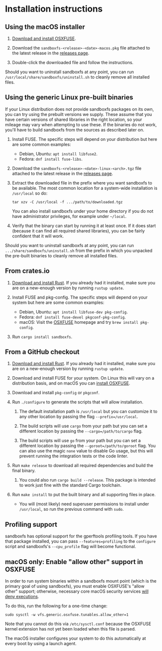 # Installation instructions

## Using the macOS installer

1.  [Download and install OSXFUSE](https://osxfuse.github.io/).

1.  Download the `sandboxfs-<release>-<date>-macos.pkg` file attached to the
    latest release in the
    [releases page](https://github.com/bazelbuild/sandboxfs/releases).

1.  Double-click the downloaded file and follow the instructions.

Should you want to uninstall sandboxfs at any point, you can run
`/usr/local/share/sandboxfs/uninstall.sh` to cleanly remove all installed
files.

## Using the generic Linux pre-built binaries

If your Linux distribution does not provide sandboxfs packages on its own,
you can try using the prebuilt versions we supply.  These assume that you
have certain versions of shared libraries in the right location, so your
mileage may vary when attempting to use these.  If the binaries do not
work, you'll have to build sandboxfs from the sources as described later on.

1.  Install FUSE.  The specific steps will depend on your distribution but
    here are some common examples:

    *   Debian, Ubuntu: `apt install libfuse2`.
    *   Fedora: `dnf install fuse-libs`.

1.  Download the `sandboxfs-<release>-<date>-linux-<arch>.tgz` file attached
    to the latest release in the
    [releases page](https://github.com/bazelbuild/sandboxfs/releases).

1.  Extract the downloaded file in the prefix where you want sandboxfs to
    be available.  The most common location for a system-wide installation
    is `/usr/local` so do:

    ```
    tar xzv -C /usr/local -f .../path/to/downloaded.tgz
    ```

    You can also install sandboxfs under your home directory if you do not
    have administrator privileges, for example under `~/local`.

1.  Verify that the binary can start by running it at least once.  If it
    does start (because it can find all required shared libraries), you can
    be fairly confident that it will work.

Should you want to uninstall sandboxfs at any point, you can run
`.../share/sandboxfs/uninstall.sh` from the prefix in which you unpacked the
pre-built binaries to cleanly remove all installed files.

## From crates.io

1.  [Download and install Rust](https://www.rust-lang.org/).  If you already
    had it installed, make sure you are on a new-enough version by running
    `rustup update`.

1.  Install FUSE and pkg-config.  The specific steps will depend on your
    system but here are some common examples:

    *   Debian, Ubuntu: `apt install libfuse-dev pkg-config`.
    *   Fedora: `dnf install fuse-devel pkgconf-pkg-config`.
    *   macOS: Visit the [OSXFUSE](https://osxfuse.github.io/) homepage and
        try `brew install pkg-config`.

1.  Run `cargo install sandboxfs`.

## From a GitHub checkout

1.  [Download and install Rust](https://www.rust-lang.org/).  If you already
    had it installed, make sure you are on a new-enough version by running
    `rustup update`.

1.  Download and install FUSE for your system.  On Linux this will vary
    on a distribution basis, and on macOS you can [install
    OSXFUSE](https://osxfuse.github.io/).

1.  Download and install `pkg-config` or `pkgconf`.

1.  Run `./configure` to generate the scripts that will allow installation.

    1.  The default installation path is `/usr/local` but you can customize
        it to any other location by passing the flag `--prefix=/usr/local`.

    1.  The build scripts will use `cargo` from your path but you can set
        a different location by passing the `--cargo=/path/to/cargo` flag.

    1.  The build scripts will use `go` from your path but you can set a
        different location by passing the `--goroot=/path/to/goroot` flag.
        You can also use the magic `none` value to disable Go usage, but
        this will prevent running the integration tests or the code linter.

1.  Run `make release` to download all required dependencies and build the
    final binary.

    1.  You could also run `cargo build --release`.  This package is
        intended to work just fine with the standard Cargo toolchain.

1.  Run `make install` to put the built binary and all supporting files
    in place.

    *   You will (most likely) need superuser permissions to install
        under `/usr/local`, so run the previous command with `sudo`.

## Profiling support

sandboxfs has optional support for the gperftools profiling tools.  If you have
that package installed, you can pass `--features=profiling` to the `configure`
script and sandboxfs's `--cpu_profile` flag will become functional.

## macOS only: Enable "allow other" support in OSXFUSE

In order to run system binaries within a sandboxfs mount point (which is
the primary goal of using sandboxfs), you must enable OSXFUSE's "allow
other" support; otherwise, necessary core macOS security services [will deny
executions](http://julio.meroh.net/2017/10/fighting-execs-sandboxfs-macos.html).

To do this, run the following for a one-time change:

    sudo sysctl -w vfs.generic.osxfuse.tunables.allow_other=1

Note that you cannot do this via `/etc/sysctl.conf` because the OSXFUSE
kernel extension has not yet been loaded when this file is parsed.

The macOS installer configures your system to do this automatically at
every boot by using a launch agent.
